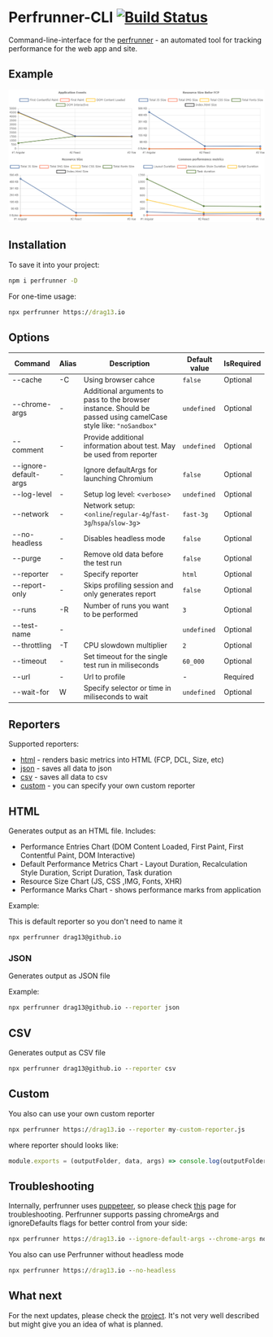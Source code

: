 # Perfrunner-CLI [![Build Status](https://travis-ci.org/Drag13/perfrunner.svg?branch=master)](https://travis-ci.org/Drag13/perfrunner)

Command-line-interface for the [perfrunner](https://github.com/Drag13/perfrunner/tree/development/packages/perfrunner-core) - an automated tool for tracking performance for the web app and site.

## Example

![default-html-reporter-example-angular-react-vue](https://raw.githubusercontent.com/Drag13/perfrunner/master/packages/perfrunner-cli/docs/default-html-reporter-example-angular-react-vue.PNG)

## Installation

To save it into your project:

```cmd
npm i perfrunner -D
```

For one-time usage:

```cmd
npx perfrunner https://drag13.io
```

## Options

|Command | Alias | Description | Default value | IsRequired |
| - | - | - | - | - |
| --cache | -C | Using browser cahce | ```false``` | Optional
| --chrome-args | - | Additional arguments to pass to the browser instance. Should be passed using camelCase style like: ```"noSandbox"``` | ```undefined``` | Optional |
| --comment | - | Provide additional information about test. May be used from reporter | ```undefined``` | Optional
| --ignore-default-args | - | Ignore defaultArgs for launching Chromium | ```false``` | Optional |
| --log-level| - | Setup log level: <```verbose```> | ```undefined``` | Optional |
| --network | - | Network setup: <```online```/```regular-4g```/```fast-3g```/```hspa```/```slow-3g```> | ```fast-3g``` | Optional
| --no-headless | - | Disables headless mode |  ```false``` | Optional |
| --purge | - | Remove old data before the test run | ```false``` | Optional
| --reporter | - | Specify reporter | ```html``` | Optional |
| --report-only | - |Skips profiling session and only generates report| ```false``` | Optional |
| --runs | -R | Number of runs you want to be performed| ```3``` | Optional |
| --test-name | - | | ```undefined``` | Optional |
| --throttling | -T | CPU slowdown multiplier | ```2``` | Optional |
| --timeout |  - | Set timeout for the single test run in miliseconds | ```60_000``` | Optional
| --url | - | Url to profile | - | Required |
| --wait-for | W | Specify selector or time in miliseconds to wait | ```undefined``` | Optional

## Reporters

Supported reporters:

* [html](#html) - renders basic metrics into HTML (FCP, DCL, Size, etc)
* [json](#json) - saves all data to json
* [csv](#csv) - saves all data to csv
* [custom](#custom) - you can specify your own custom reporter

## HTML

Generates output as an HTML file. Includes:
* Performance Entries Chart (DOM Content Loaded, First Paint, First Contentful Paint, DOM Interactive)
* Default Performance Metrics Chart - Layout Duration, Recalculation Style Duration, Script Duration, Task duration
* Resource Size Chart (JS, CSS ,IMG, Fonts, XHR)
* Performance Marks Chart - shows performance marks from application

Example:

This is default reporter so you don't need to name it

```cmd
npx perfrunner drag13@github.io
```

### JSON

Generates output as JSON file

Example:

```cmd
npx perfrunner drag13@github.io --reporter json
```

## CSV

Generates output as CSV file

```cmd
npx perfrunner drag13@github.io --reporter csv
```

## Custom

You also can use your own custom reporter

```cmd
npx perfrunner https://drag13.io --reporter my-custom-reporter.js
```

where reporter should looks like:

```js
module.exports = (outputFolder, data, args) => console.log(outputFolder, JSON.stringify(data), args);
```

## Troubleshooting

Internally, perfrunner uses [puppeteer](https://github.com/puppeteer/puppeteer), so please check [this](https://github.com/puppeteer/puppeteer/blob/master/docs/troubleshooting.md) page for troubleshooting.
Perfrunner supports passing chromeArgs and ignoreDefaults flags for better control from your side:

```cmd
npx perfrunner https://drag13.io --ignore-default-args --chrome-args noSandbox
```

You also can use Perfrunner without headless mode

```cmd
npx perfrunner https://drag13.io --no-headless
```

## What next

For the next updates, please check the [project](https://github.com/Drag13/perfrunner/projects/1). It's not very well described but might give you an idea of what is planned.